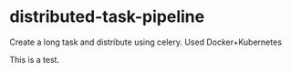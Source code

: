 # distributed-task-pipeline
Create a long task and distribute using celery. Used Docker+Kubernetes

This is a test.
